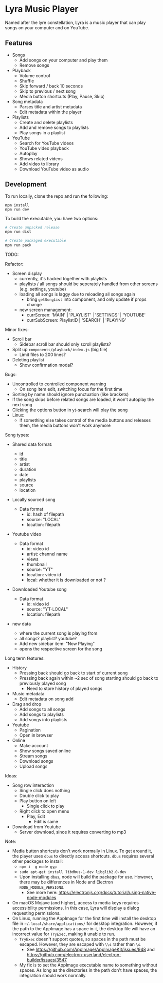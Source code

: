 # Lyra Music Player

Named after the lyre constellation, Lyra is a music player that can play songs on your computer and on YouTube.

## Features

- Songs
  - Add songs on your computer and play them
  - Remove songs
- Playback
  - Volume control
  - Shuffle
  - Skip forward / back 10 seconds
  - Skip to previous / next song
  - Media button shortcuts (Play, Pause, Skip)
- Song metadata
  - Parses title and artist metadata
  - Edit metadata within the player
- Playlists
  - Create and delete playlists
  - Add and remove songs to playlists
  - Play songs in a playlist
- YouTube
  - Search for YouTube videos
  - YouTube video playback
  - Autoplay
  - Shows related videos
  - Add video to library
  - Download YouTube video as audio

## Development

To run locally, clone the repo and run the following:

```
npm install
npm run dev
```

To build the executable, you have two options:

```sh
# Create unpacked release
npm run dist

# Create packaged executable
npm run pack
```

TODO:

Refactor:

- Screen display
  - currently, it's hacked together with playlists
  - playlists / all songs should be seperately handled from other screens (e.g. settings, youtube)
  - loading all songs is laggy due to reloading all songs again
    - bring `getSongList` into component, and only update if props change
  - new screen management:
    - currScreen: 'MAIN' | 'PLAYLIST' | 'SETTINGS' | 'YOUTUBE'
    - currSubScreen: PlaylistID | 'SEARCH' | 'PLAYING'

Minor fixes:

- Scroll bar
  - Sidebar scroll bar should only scroll playlists?
- Split up `components/playback/index.js` (big file)
  - Limit files to 200 lines?
- Deleting playlist
  - Show confirmation modal?

Bugs:

- Uncontrolled to controlled component warning
  - On song item edit, switching focus for the first time
- Sorting by name should ignore punctuation (like brackets)
- If the song skips before related songs are loaded, it won't autoplay the next song
- Clicking the options button in yt-search will play the song
- Linux:
  - If something else takes control of the media buttons and releases them, the media buttons won't work anymore

Song types:

- Shared data format:
  - id
  - title
  - artist
  - duration
  - date
  - playlists
  - source
  - location
- Locally sourced song
  - Data format
    - id: hash of filepath
    - source: "LOCAL"
    - location: filepath
- Youtube video
  - Data format
    - id: video id
    - artist: channel name
    - views
    - thumbnail
    - source: "YT"
    - location: video id
    - local: whether it is downloaded or not ?
- Downloaded Youtube song

  - Data format
    - id: video id
    - source: "YT-LOCAL"
    - location: filepath

- new data
  - where the current song is playing from
  - all songs? playlist? youtube?
  - Add new sidebar item: "Now Playing"
  - opens the respective screen for the song

Long term features:

- History
  - Pressing back should go back to start of current song
  - Pressing back again within ~2 sec of song starting should go back to previously played song
    - Need to store history of played songs
- Music metadata
  - Edit metadata on song add
- Drag and drop
  - Add songs to all songs
  - Add songs to playlists
  - Add songs into playlists
- Youtube
  - Pagination
  - Open in browser
- Online
  - Make account
  - Show songs saved online
  - Stream songs
  - Download songs
  - Upload songs

Ideas:

- Song row interaction
  - Single click does nothing
  - Double click to play
  - Play button on left
    - Single click to play
  - Right click to open menu
    - Play, Edit
      - Edit is same
- Download from Youtube
  - Server download, since it requires converting to mp3

Note:

- Media button shortcuts don't work normally in Linux. To get around it, the player uses `dbus` to directly access shortcuts. `dbus` requires several other packages to install:
  - `npm i -g node-gyp`
  - `sudo apt-get install libdbus-1-dev libglib2.0-dev`
  - Upon installing `dbus`, node will build the package for use. However, there may be differences in Node and Electron `NODE_MODULE_VERSION`s.
    - See more here: https://electronjs.org/docs/tutorial/using-native-node-modules
- On macOS Mojave (and higher), access to media keys requires accessibility permissions. In this case, Lyra will display a dialog requesting permissions.
- On Linux, running the AppImage for the first time will install the desktop file in `~/.local/share/applications/` for desktop integration. However, if the path to the AppImage has a space in it, the desktop file will have an incorrect value for `TryExec`, making it unable to run.
  - `TryExec` doesn't support quotes, so spaces in the path must be escaped. However, they are escaped with `\\s` rather than `\s`.
    - See https://github.com/AppImage/AppImageKit/issues/948 and https://github.com/electron-userland/electron-builder/issues/3547
  - My fix is to set the AppImage executable name to something without spaces. As long as the directories in the path don't have spaces, the integration should work normally.
